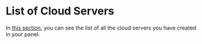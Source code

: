 # List of Cloud Servers

In [this section](https://panel.virakcloud.com/instances/list), you can see the list of all the cloud servers you have created in your panel.
